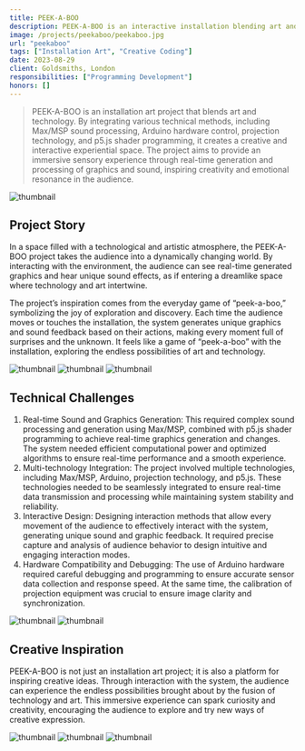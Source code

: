 ```yaml
---
title: PEEK-A-BOO
description: PEEK-A-BOO is an interactive installation blending art and tech — combining Max/MSP, Arduino, projection, and p5.js shaders to create a real-time audiovisual space. It delivers an immersive sensory experience that sparks creativity and emotional connection.
image: /projects/peekaboo/peekaboo.jpg
url: "peekaboo"
tags: ["Installation Art", "Creative Coding"]
date: 2023-08-29
client: Goldsmiths, London
responsibilities: ["Programming Development"]
honors: []
---
```


> PEEK-A-BOO is an installation art project that blends art and technology. By integrating various technical methods, including Max/MSP sound processing, Arduino hardware control, projection technology, and p5.js shader programming, it creates a creative and interactive experiential space. The project aims to provide an immersive sensory experience through real-time generation and processing of graphics and sound, inspiring creativity and emotional resonance in the audience.

![thumbnail](/projects/peekaboo/peekaboo.jpg "thumbnail")

## Project Story

In a space filled with a technological and artistic atmosphere, the PEEK-A-BOO project takes the audience into a dynamically changing world. By interacting with the environment, the audience can see real-time generated graphics and hear unique sound effects, as if entering a dreamlike space where technology and art intertwine.

The project’s inspiration comes from the everyday game of “peek-a-boo,” symbolizing the joy of exploration and discovery. Each time the audience moves or touches the installation, the system generates unique graphics and sound feedback based on their actions, making every moment full of surprises and the unknown. It feels like a game of “peek-a-boo” with the installation, exploring the endless possibilities of art and technology.

![thumbnail](/projects/peekaboo/p2.jpg "thumbnail")
![thumbnail](/projects/peekaboo/p3.jpg "thumbnail")
![thumbnail](/projects/peekaboo/p4.jpg "thumbnail")

## Technical Challenges
1. Real-time Sound and Graphics Generation: This required complex sound processing and generation using Max/MSP, combined with p5.js shader programming to achieve real-time graphics generation and changes. The system needed efficient computational power and optimized algorithms to ensure real-time performance and a smooth experience.
2. Multi-technology Integration: The project involved multiple technologies, including Max/MSP, Arduino, projection technology, and p5.js. These technologies needed to be seamlessly integrated to ensure real-time data transmission and processing while maintaining system stability and reliability.
3. Interactive Design: Designing interaction methods that allow every movement of the audience to effectively interact with the system, generating unique sound and graphic feedback. It required precise capture and analysis of audience behavior to design intuitive and engaging interaction modes.
4. Hardware Compatibility and Debugging: The use of Arduino hardware required careful debugging and programming to ensure accurate sensor data collection and response speed. At the same time, the calibration of projection equipment was crucial to ensure image clarity and synchronization.

![thumbnail](/projects/peekaboo/p5.jpg "thumbnail")
![thumbnail](/projects/peekaboo/p6.jpg "thumbnail")

## Creative Inspiration
PEEK-A-BOO is not just an installation art project; it is also a platform for inspiring creative ideas. Through interaction with the system, the audience can experience the endless possibilities brought about by the fusion of technology and art. This immersive experience can spark curiosity and creativity, encouraging the audience to explore and try new ways of creative expression.

![thumbnail](/projects/peekaboo/p7.jpg "thumbnail")
![thumbnail](/projects/peekaboo/p8.jpg "thumbnail")
![thumbnail](/projects/peekaboo/p9.jpg "thumbnail")